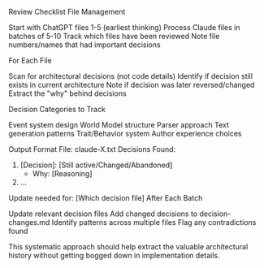 Review Checklist
File Management

 Start with ChatGPT files 1-5 (earliest thinking)
 Process Claude files in batches of 5-10
 Track which files have been reviewed
 Note file numbers/names that had important decisions

For Each File

 Scan for architectural decisions (not code details)
 Identify if decision still exists in current architecture
 Note if decision was later reversed/changed
 Extract the "why" behind decisions

Decision Categories to Track

 Event system design
 World Model structure
 Parser approach
 Text generation patterns
 Trait/Behavior system
 Author experience choices

Output Format
File: claude-X.txt
Decisions Found:
1. [Decision]: [Still active/Changed/Abandoned]
   - Why: [Reasoning]
2. ...

Update needed for: [Which decision file]
After Each Batch

 Update relevant decision files
 Add changed decisions to decision-changes.md
 Identify patterns across multiple files
 Flag any contradictions found

This systematic approach should help extract the valuable architectural history without getting bogged down in implementation details.